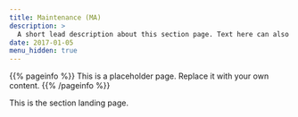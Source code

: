 ```yaml
---
title: Maintenance (MA)
description: >
  A short lead description about this section page. Text here can also be **bold** or _italic_ and can even be split over multiple paragraphs.
date: 2017-01-05
menu_hidden: true
---
```


{{% pageinfo %}}
This is a placeholder page. Replace it with your own content.
{{% /pageinfo %}}

This is the section landing page.
